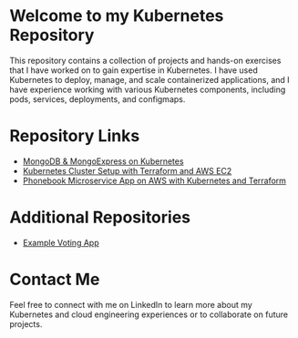 # Welcome to my Kubernetes Repository
This repository contains a collection of projects and hands-on exercises that I have worked on to gain expertise in Kubernetes. I have used Kubernetes to deploy, manage, and scale containerized applications, and I have experience working with various Kubernetes components, including pods, services, deployments, and configmaps.

# Repository Links
 - [MongoDB & MongoExpress on Kubernetes](https://github.com/tunckasik/MongoDB-MongoExpress-Kubernetes)
 - [Kubernetes Cluster Setup with Terraform and AWS EC2](https://github.com/tunckasik/Kubernetes-Cluster-Setup-with-Terraform-and-AWS-EC2)
 - [Phonebook Microservice App on AWS with Kubernetes and Terraform](https://github.com/tunckasik/Phonebook-Microservice-App-AWS-Kubernetes)


# Additional Repositories
 - [Example Voting App](https://github.com/tunckasik/example-voting-app)


# Contact Me
Feel free to connect with me on LinkedIn to learn more about my Kubernetes and cloud engineering experiences or to collaborate on future projects.
